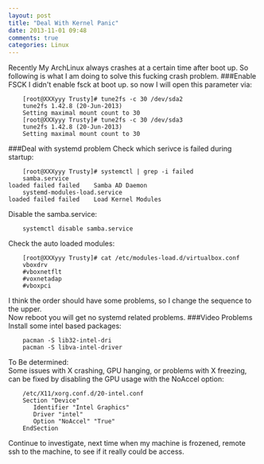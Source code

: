 ```yaml
---
layout: post
title: "Deal With Kernel Panic"
date: 2013-11-01 09:48
comments: true
categories: Linux
---
```

Recently My ArchLinux always crashes at a certain time after boot up. So following is what I am doing to solve this fucking crash problem. 
###Enable FSCK
I didn't enable fsck at boot up. so now I will open this parameter via:

```
	[root@XXXyyy Trusty]# tune2fs -c 30 /dev/sda2
	tune2fs 1.42.8 (20-Jun-2013)
	Setting maximal mount count to 30
	[root@XXXyyy Trusty]# tune2fs -c 30 /dev/sda3
	tune2fs 1.42.8 (20-Jun-2013)
	Setting maximal mount count to 30
```

###Deal with systemd problem
Check which serivce is failed during startup:

```
	[root@XXXyyy Trusty]# systemctl | grep -i failed
	samba.service                                                                                         loaded failed failed    Samba AD Daemon
	systemd-modules-load.service                                                                          loaded failed failed    Load Kernel Modules
```

Disable the samba.service:

```
	systemctl disable samba.service
```

Check the auto loaded modules:

```
	[root@XXXyyy Trusty]# cat /etc/modules-load.d/virtualbox.conf
	vboxdrv
	#vboxnetflt
	#voxnetadap
	#vboxpci
```

I think the order should have some problems, so I change the sequence to the upper.    
Now  reboot you will get no systemd related problems.
###Video Problems
Install some intel based packages:

```
	pacman -S lib32-intel-dri
	pacman -S libva-intel-driver
```
To Be determined:    
Some issues with X crashing, GPU hanging, or problems with X freezing, can be fixed by disabling the GPU usage with the NoAccel option:

```
	/etc/X11/xorg.conf.d/20-intel.conf
	Section "Device"
	   Identifier "Intel Graphics"
	   Driver "intel"
	   Option "NoAccel" "True"
	EndSection
```

Continue to investigate, next time when my machine is frozened, remote ssh to the machine, to see if it really could be access. 
